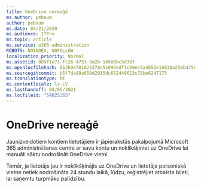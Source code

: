 ```yaml
---
title: OneDrive nereaģē
ms.author: pebaum
author: pebaum
ms.date: 04/21/2020
ms.audience: ITPro
ms.topic: article
ms.service: o365-administration
ROBOTS: NOINDEX, NOFOLLOW
localization_priority: Normal
ms.assetid: 889f1e71-fc26-4753-9a2b-14508bc5d38f
ms.openlocfilehash: 812b9e781022370c5109dedf1cb9ec5a4655e19838a258b47508ca8e955a1250
ms.sourcegitcommit: b5f7da89a650d2915dc652449623c78be6247175
ms.translationtype: MT
ms.contentlocale: lv-LV
ms.lasthandoff: 08/05/2021
ms.locfileid: "54025365"
---
```

# <a name="onedrive-not-responding"></a>OneDrive nereaģē

Jaunizveidotiem kontiem lietotājiem ir jāpierakstās pakalpojumā Microsoft 365 administrēšanas centrs ar savu kontu un noklikšķiniet uz OneDrive lai manuāli sāktu nodrošināt OneDrive vietni.
  
Tomēr, ja lietotājs jau ir noklikšķinājis uz OneDrive un lietotāja personiskā vietne netiek nodrošināta 24 stundu laikā, lūdzu, reģistrējiet atbalsta biļeti, lai saņemtu turpmāku palīdzību.
  

